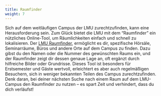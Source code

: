 ```yaml
---
title: Raumfinder
weight: 7
---
```



Sich auf dem weitläufigen Campus der LMU zurechtzufinden, kann eine Herausforderung sein. Zum Glück bietet die LMU mit dem “Raumfinder” ein nützliches Online-Tool, um Räumlichkeiten einfach und schnell zu lokalisieren. Der [LMU Raumfinder](https://www.lmu.de/raumfinder), ermöglicht es dir, spezifische Hörsäle,
Seminarräume, Büros und andere Orte auf dem Campus zu finden. Dazu gibst du den Namen oder die Nummer des gewünschten Raums ein, und der Raumfinder zeigt dir dessen genaue Lage an, oft ergänzt durch hilfreiche Bilder oder Grundrisse. Dieses Tool ist besonders für Erstsemester und Gäste wertvoll, erleichtert es aber auch regelmäßigen Besuchern, sich in weniger bekannten Teilen des Campus zurechtzufinden. Denk daran, bei deiner nächsten Suche nach einem Raum auf dem LMU-Campus den Raumfinder zu nutzen – es spart Zeit und verhindert, dass du dich verläufst!
